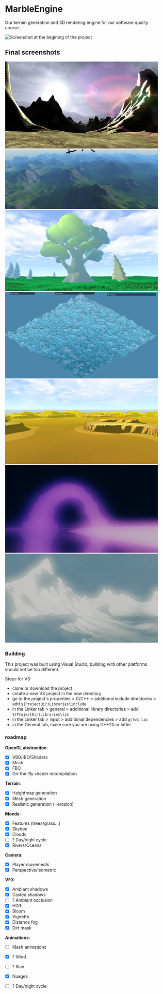 # MarbleEngine

Our terrain generation and 3D rendering engine for our software quality course.

![Screenshot at the begining of the project](https://user-images.githubusercontent.com/44240178/193861277-f4d03973-bde5-438e-83f4-a35e247530ef.png)

## Final screenshots

![final_1](_git/final_1.png)
![final_2](_git/final_2.png)
![final_3](_git/final_3.png)
![final_4](_git/final_4.png)
![final_5](_git/final_5.png)
![final_6](_git/final_6.png)
![final_7](_git/final_7.png)

### Building

This project was built using Visual Studio, building with other platforms should not be too different.

Steps for VS:
- clone or download the project
- create a new VS project in the new directory
- go to the project's properties > C/C++ > additional include directories > add `$(ProjectDir)Libraries\include`
- in the Linker tab > general > additional library directories > add `$(ProjectDir)Libraries\lib`
- in the Linker tab > input > additional dependencies > add `glfw3.lib`
- in the General tab, make sure you are using C++20 or latter

### roadmap

**OpenGL abstraction**:
- [x] VBO/IBO/Shaders
- [x] Mesh
- [x] FBO
- [x] On-the-fly shader recompilation

**Terrain**:
- [x] Heightmap generation
- [x] Mesh generation
- [x] Realistic generation (=erosion)

**Monde**:
- [x] Features (trees/grass...)
- [x] Skybox
- [x] Clouds
- [ ] ? Day/night cycle
- [x] Rivers/Oceans

**Camera**:
- [x] Player movements
- [x] Perspective/Isometric

**VFX**:
- [x] Ambiant shadows
- [x] Casted shadows
- [ ] ? Ambiant occlusion
- [x] HDR
- [x] Bloom
- [x] Vignette
- [x] Distance fog
- [x] Dirt mask

**Animations**:
- [ ] Mesh animations
- [x] ? Wind
- [ ] ? Rain
- [x] Nuages
- [ ] ? Day/night cycle

